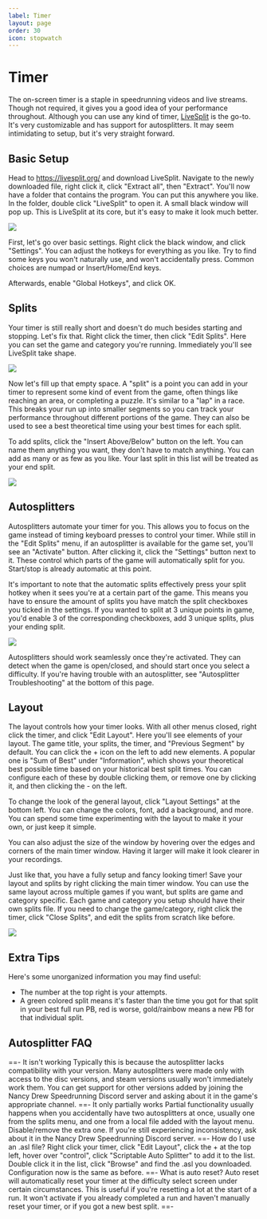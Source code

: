 ```yaml
---
label: Timer
layout: page
order: 30
icon: stopwatch
---
```


# Timer

The on-screen timer is a staple in speedrunning videos and live streams. Though not required, it gives you a good idea of your performance throughout. Although you can use any kind of timer, [LiveSplit](https://livesplit.org/) is the go-to. It's very customizable and has support for autosplitters. It may seem intimidating to setup, but it's very straight forward.

## Basic Setup

Head to https://livesplit.org/ and download LiveSplit. Navigate to the newly downloaded file, right click it, click "Extract all", then "Extract". You'll now have a folder that contains the program. You can put this anywhere you like. In the folder, double click "LiveSplit" to open it. A small black window will pop up. This is LiveSplit at its core, but it's easy to make it look much better.

![](/images/timer/LiveSplitNew.avif)

First, let's go over basic settings. Right click the black window, and click "Settings". You can adjust the hotkeys for everything as you like. Try to find some keys you won't naturally use, and won't accidentally press. Common choices are numpad or Insert/Home/End keys. 

Afterwards, enable "Global Hotkeys", and click OK.

## Splits

Your timer is still really short and doesn't do much besides starting and stopping. Let's fix that. Right click the timer, then click "Edit Splits". Here you can set the game and category you're running. Immediately you'll see LiveSplit take shape.

![](/images/timer/TakingShape.avif)

Now let's fill up that empty space. A "split" is a point you can add in your timer to represent some kind of event from the game, often things like reaching an area, or completing a puzzle. It's similar to a "lap" in a race. This breaks your run up into smaller segments so you can track your performance throughout different portions of the game. They can also be used to see a best theoretical time using your best times for each split. 

To add splits, click the "Insert Above/Below" button on the left. You can name them anything you want, they don't have to match anything. You can add as many or as few as you like. Your last split in this list will be treated as your end split.

![](/images/timer/SplitsWrittenOut.avif)

## Autosplitters

Autosplitters automate your timer for you. This allows you to focus on the game instead of timing keyboard presses to control your timer. While still in the "Edit Splits" menu, if an autosplitter is available for the game set, you'll see an "Activate" button. After clicking it, click the "Settings" button next to it. These control which parts of the game will automatically split for you. Start/stop is already automatic at this point. 

It's important to note that the automatic splits effectively press your split hotkey when it sees you're at a certain part of the game. This means you have to ensure the amount of splits you have match the split checkboxes you ticked in the settings. If you wanted to split at 3 unique points in game, you'd enable 3 of the corresponding checkboxes, add 3 unique splits, plus your ending split.

![](/images/timer/AutosplitterSplits.avif)

Autosplitters should work seamlessly once they're activated. They can detect when the game is open/closed, and should start once you select a difficulty. If you're having trouble with an autosplitter, see "Autosplitter Troubleshooting" at the bottom of this page.

## Layout

The layout controls how your timer looks. With all other menus closed, right click the timer, and click "Edit Layout". Here you'll see elements of your layout. The game title, your splits, the timer, and "Previous Segment" by default. You can click the + icon on the left to add new elements. A popular one is "Sum of Best" under "Information", which shows your theoretical best possible time based on your historical best split times. You can configure each of these by double clicking them, or remove one by clicking it, and then clicking the - on the left.

To change the look of the general layout, click "Layout Settings" at the bottom left. You can change the colors, font, add a background, and more. You can spend some time experimenting with the layout to make it your own, or just keep it simple. 

You can also adjust the size of the window by hovering over the edges and corners of the main timer window. Having it larger will make it look clearer in your recordings.

Just like that, you have a fully setup and fancy looking timer! Save your layout and splits by right clicking the main timer window. You can use the same layout across multiple games if you want, but splits are game and category specific. Each game and category you setup should have their own splits file. If you need to change the game/category, right click the timer, click "Close Splits", and edit the splits from scratch like before.

![](/images/timer/Customized.avif)

## Extra Tips

Here's some unorganized information you may find useful:
- The number at the top right is your attempts. 
- A green colored split means it's faster than the time you got for that split in your best full run PB, red is worse, gold/rainbow means a new PB for that individual split.

## Autosplitter FAQ

==- It isn't working
Typically this is because the autosplitter lacks compatibility with your version. Many autosplitters were made only with access to the disc versions, and steam versions usually won't immediately work them. You can get support for other versions added by joining the Nancy Drew Speedrunning Discord server and asking about it in the game's appropriate channel.
==- It only partially works
Partial functionality usually happens when you accidentally have two autosplitters at once, usually one from the splits menu, and one from a local file added with the layout menu. Disable/remove the extra one. If you're still experiencing inconsistency, ask about it in the Nancy Drew Speedrunning Discord server.
==- How do I use an .asl file?
Right click your timer, click "Edit Layout", click the + at the top left, hover over "control", click "Scriptable Auto Splitter" to add it to the list. Double click it in the list, click "Browse" and find the .asl you downloaded. Configuration now is the same as before.
==- What is auto reset?
Auto reset will automatically reset your timer at the difficulty select screen under certain circumstances. This is useful if you're resetting a lot at the start of a run. It won't activate if you already completed a run and haven't manually reset your timer, or if you got a new best split.
==-
